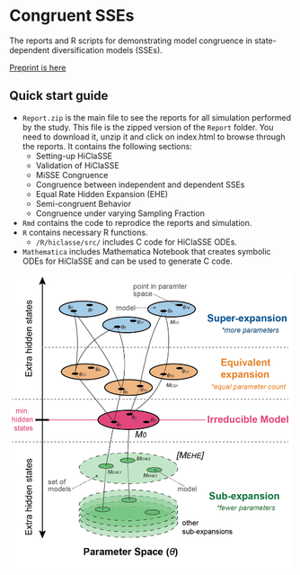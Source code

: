 # Congruent SSEs
 The reports and R scripts for demonstrating model congruence in state-dependent diversification models (SSEs).

[Preprint is here](https://www.biorxiv.org/content/10.1101/2022.07.04.498736v2)

## Quick start guide


- `Report.zip` is the main file to see the reports for all simulation performed by the study. This file is the zipped version of the `Report` folder. You need to download it, unzip it and click on index.html to browse through the reports. It contains the following sections:
  - Setting-up HiClaSSE
  - Validation of HiClaSSE
  - MiSSE Congruence
  - Congruence between independent and dependent SSEs
  - Equal Rate Hidden Expansion (EHE)
  - Semi-congruent Behavior
  - Congruence under varying Sampling Fraction
- `Rmd` contains the code to reprodice the reports and simulation.
- `R` contains necessary R functions.
  - `/R/hiclasse/src/` includes C code for HiClaSSE ODEs.
- `Mathematica` includes Mathematica Notebook that creates symbolic ODEs for HiClaSSE and can be used to generate C code.



 <p align="left">
  <img src="https://github.com/sergeitarasov/Congruent-SSE-CTMC/blob/main/Fig_class.png" width="600" title="hover text">
</p>  

